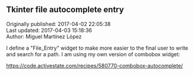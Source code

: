 ## Tkinter file autocomplete entry  
Originally published: 2017-04-02 22:05:38  
Last updated: 2017-04-03 15:18:36  
Author: Miguel Martínez López  
  
I define a "File_Entry" widget to make more easier to the final user to write and search for a path. I am using my own version of combobox widget:

https://code.activestate.com/recipes/580770-combobox-autocomplete/